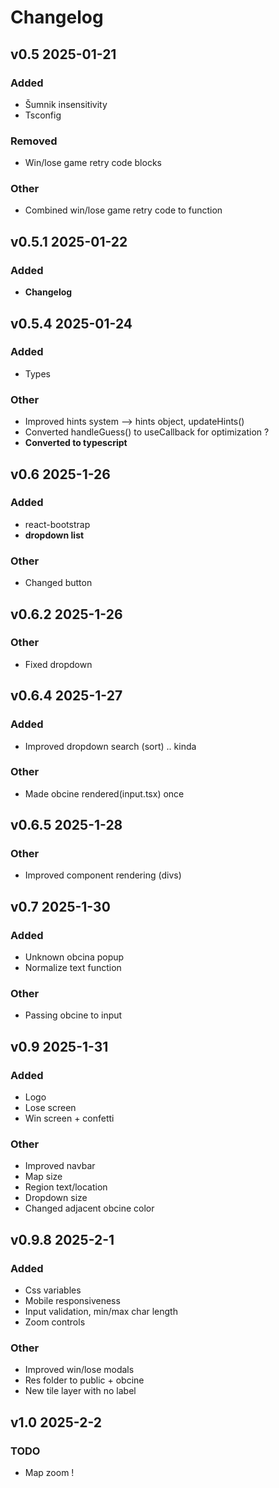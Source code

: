 # Changelog

## v0.5 2025-01-21

### Added 

- Šumnik insensitivity
- Tsconfig

### Removed

- Win/lose game retry code blocks

### Other

- Combined win/lose game retry code to function


## v0.5.1 2025-01-22

### Added

- **Changelog**


## v0.5.4 2025-01-24

### Added

- Types

### Other

- Improved hints system --> hints object, updateHints()
- Converted handleGuess() to useCallback for optimization ?
- **Converted to typescript**


## v0.6 2025-1-26

### Added

- react-bootstrap
- **dropdown list**

### Other

- Changed button


## v0.6.2 2025-1-26

### Other

- Fixed dropdown

## v0.6.4 2025-1-27

### Added

- Improved dropdown search (sort) .. kinda

### Other

- Made obcine rendered(input.tsx) once


## v0.6.5 2025-1-28

### Other

- Improved component rendering (divs)

## v0.7 2025-1-30

### Added 

- Unknown obcina popup
- Normalize text function

### Other

- Passing obcine to input


## v0.9 2025-1-31

### Added

- Logo
- Lose screen
- Win screen + confetti

### Other

- Improved navbar
- Map size
- Region text/location
- Dropdown size
- Changed adjacent obcine color


## v0.9.8 2025-2-1

### Added

- Css variables
- Mobile responsiveness
- Input validation, min/max char length
- Zoom controls

### Other 

- Improved win/lose modals
- Res folder to public + obcine
- New tile layer with no label


## v1.0 2025-2-2

### TODO

- Map zoom !